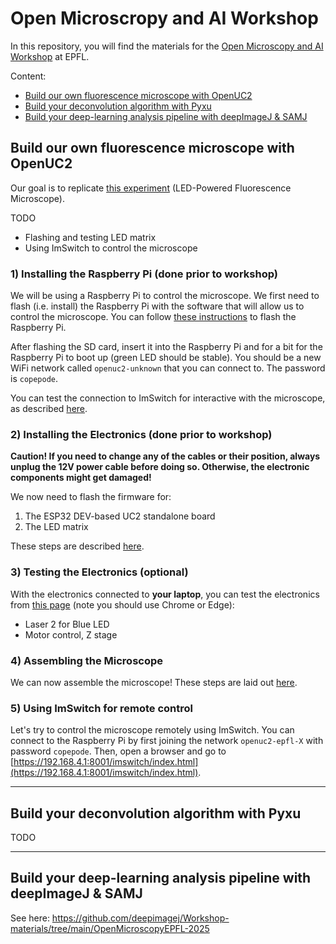 # Open Microscropy and AI Workshop

In this repository, you will find the materials for the [Open Microscopy and AI Workshop](https://www.epfl-open-microscopy.com/) at EPFL.

Content:
- [Build our own fluorescence microscope with OpenUC2](#build-our-own-fluorescence-microscope-with-openuc2)
- [Build your deconvolution algorithm with Pyxu](#build-your-deconvolution-algorithm-with-pyxu)
- [Build your deep-learning analysis pipeline with deepImageJ & SAMJ](#build-your-deep-learning-analysis-pipeline-with-deepimagej--samj)


## Build our own fluorescence microscope with OpenUC2

Our goal is to replicate [this experiment](https://openuc2.github.io/docs/Toolboxes/DiscoveryFluorescence/LED_Fluoresence_microscope/) (LED-Powered Fluorescence Microscope).

TODO
- Flashing and testing LED matrix
- Using ImSwitch to control the microscope


### 1) Installing the Raspberry Pi (done prior to workshop)

We will be using a Raspberry Pi to control the microscope. We first need to flash (i.e. install) the Raspberry Pi with the software that will allow us to control the microscope. You can follow [these instructions](https://openuc2.github.io/docs/ImSwitch/ImSwitchOnRaspi/#how-to-use-the-pre-built-image) to flash the Raspberry Pi.

After flashing the SD card, insert it into the Raspberry Pi and for a bit for the Raspberry Pi to boot up (green LED should be stable). You should be a new WiFi network called `openuc2-unknown` that you can connect to. The password is `copepode`. 

You can test the connection to ImSwitch for interactive with the microscope, as described [here](https://openuc2.github.io/docs/ImSwitch/ImSwitchOnRaspi/#connecting-to-the-raspberry-pi).

### 2) Installing the Electronics (done prior to workshop)

**Caution! If you need to change any of the cables or their position, always unplug the 12V power cable before doing so. Otherwise, the electronic components might get damaged!**

We now need to flash the firmware for:

1. The ESP32 DEV-based UC2 standalone board
2. The LED matrix

These steps are described [here](https://openuc2.github.io/docs/Toolboxes/DiscoveryFluorescence/LED_Fluoresence_microscope/#22-flashing-the-esp32-firmware).



### 3) Testing the Electronics (optional)

With the electronics connected to **your laptop**, you can test the electronics from [this page](https://youseetoo.github.io/indexWebSerialTest.html) (note you should use Chrome or Edge):
- Laser 2 for Blue LED
- Motor control, Z stage

### 4) Assembling the Microscope

We can now assemble the microscope! These steps are laid out [here](https://openuc2.github.io/docs/Toolboxes/DiscoveryFluorescence/LED_Fluoresence_microscope/#step-1-assemble-the-microscope).

### 5) Using ImSwitch for remote control

Let's try to control the microscope remotely using ImSwitch. You can connect to the Raspberry Pi by first joining the network `openuc2-epfl-X` with password `copepode`. Then, open a browser and go to [https://192.168.4.1:8001/imswitch/index.html](https://192.168.4.1:8001/imswitch/index.html).

---

## Build your deconvolution algorithm with Pyxu

TODO

---
## Build your deep-learning analysis pipeline with deepImageJ & SAMJ

See here: https://github.com/deepimagej/Workshop-materials/tree/main/OpenMicroscopyEPFL-2025